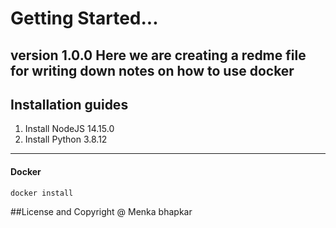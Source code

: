 # Getting Started...
**version 1.0.0**
Here we are creating a redme file for writing down notes on how to use docker
-----------
## Installation guides

1. Install NodeJS 14.15.0
2. Install Python 3.8.12
--------
#### Docker

```sh
docker install
```

##License and Copyright
@ Menka bhapkar
